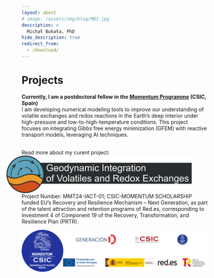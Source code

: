 ```yaml
---
layout: about
# image: /assets/img/blog/MB2.jpg
description: >
  Michał Bukała, PhD
hide_description: true
redirect_from:
  - /download/
---
```

# Projects
<b> Currently, I am a postdoctoral fellow in the [Momentum Programme](https://momentum.csic.es/en/momentum-program/) (CSIC, Spain) </b><br>
I am developing numerical modeling tools to improve our understanding of volatile exchanges and redox reactions in the Earth’s deep interior under high-pressure and low-to-high-temperature conditions. 
This project focuses on integrating Gibbs free energy minimization (GFEM) with reactive transport models, leveraging AI techniques.<br><br>

Read more about my curent project: 
<a href="https://micbukala.github.io/research/2025-03-15-momentum/">
  <img src="/assets/img/blog/project_logo_dark.png" alt="Geodynamic Integration of Volatiles and Redox Exchanges" style="width: 500px; float: right; margin-right: 45px;">
</a>

<br><br><br><br>
Project Number: MMT24-IACT-01; CSIC-MOMENTUM SCHOLARSHIP funded EU’s Recovery and Resilience Mechanism – Next Generation, as part of the talent attraction and retention programs of Red.es, corresponding to Investment 4 of Component 19 of the Recovery, Transformation, and Resilience Plan (PRTR).

<img src="/assets/img/blog/momentum.png" alt="Momentum" style="width: 700px; float: center; margin-right: 45px;"> 
<br><br>


